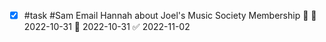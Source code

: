 - [x] #task #Sam Email Hannah about Joel's Music Society Membership 🔼 🛫 2022-10-31 📅 2022-10-31 ✅ 2022-11-02